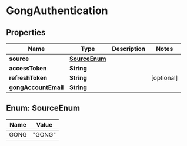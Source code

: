 

# GongAuthentication


## Properties

| Name | Type | Description | Notes |
|------------ | ------------- | ------------- | -------------|
|**source** | [**SourceEnum**](#SourceEnum) |  |  |
|**accessToken** | **String** |  |  |
|**refreshToken** | **String** |  |  [optional] |
|**gongAccountEmail** | **String** |  |  |



## Enum: SourceEnum

| Name | Value |
|---- | -----|
| GONG | &quot;GONG&quot; |



